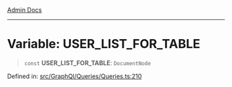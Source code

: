 [Admin Docs](/)

***

# Variable: USER\_LIST\_FOR\_TABLE

> `const` **USER\_LIST\_FOR\_TABLE**: `DocumentNode`

Defined in: [src/GraphQl/Queries/Queries.ts:210](https://github.com/PalisadoesFoundation/talawa-admin/blob/main/src/GraphQl/Queries/Queries.ts#L210)
